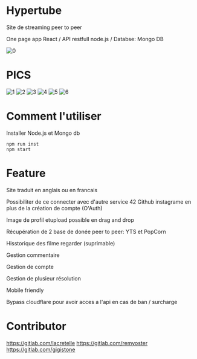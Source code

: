 # Hypertube
Site de streaming peer to peer

One page app React / API restfull node.js / Databse: Mongo DB

![0](https://user-images.githubusercontent.com/44972661/66799321-e3179700-ef10-11e9-96c6-957f6fd35b11.PNG)

# PICS

![1](https://user-images.githubusercontent.com/44972661/66799322-e3179700-ef10-11e9-9cac-52d8873f885f.PNG)
![2](https://user-images.githubusercontent.com/44972661/66799323-e3179700-ef10-11e9-899c-23e81fd720a5.PNG)
![3](https://user-images.githubusercontent.com/44972661/66799324-e3179700-ef10-11e9-9d82-19ac2b889f1d.PNG)
![4](https://user-images.githubusercontent.com/44972661/66799325-e3b02d80-ef10-11e9-97bc-912cc59ef4a0.PNG)
![5](https://user-images.githubusercontent.com/44972661/66799326-e3b02d80-ef10-11e9-9999-5d1c5c5c777a.PNG)
![6](https://user-images.githubusercontent.com/44972661/66799320-e27f0080-ef10-11e9-8f7a-ada290ba6e9d.PNG)

# Comment l'utiliser

Installer Node.js et Mongo db

```
npm run inst
npm start
```

# Feature

Site traduit en anglais ou en francais

Possibiliter de ce connecter avec d'autre service 42 Github instagrame en plus de la création de compte (O'Auth)

Image de profil etupload possible en drag and drop

Récupération de 2 base de donée peer to peer: YTS et PopCorn

Hisstorique des filme regarder (suprimable)

Gestion commentaire

Gestion de compte

Gestion de plusieur résolution

Mobile friendly

Bypass cloudflare pour avoir acces a l'api en cas de ban / surcharge

# Contributor
https://gitlab.com/lacretelle
https://gitlab.com/remyoster
https://gitlab.com/gigistone
